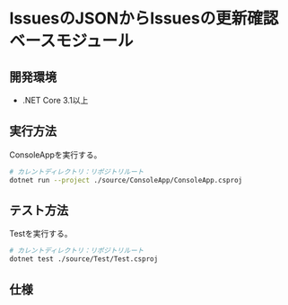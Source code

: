 # IssuesのJSONからIssuesの更新確認ベースモジュール

## 開発環境
* .NET Core 3.1以上

## 実行方法
ConsoleAppを実行する。  
```sh
# カレントディレクトリ：リポジトリルート
dotnet run --project ./source/ConsoleApp/ConsoleApp.csproj
```

## テスト方法
Testを実行する。  
```sh
# カレントディレクトリ：リポジトリルート
dotnet test ./source/Test/Test.csproj
```

## 仕様
